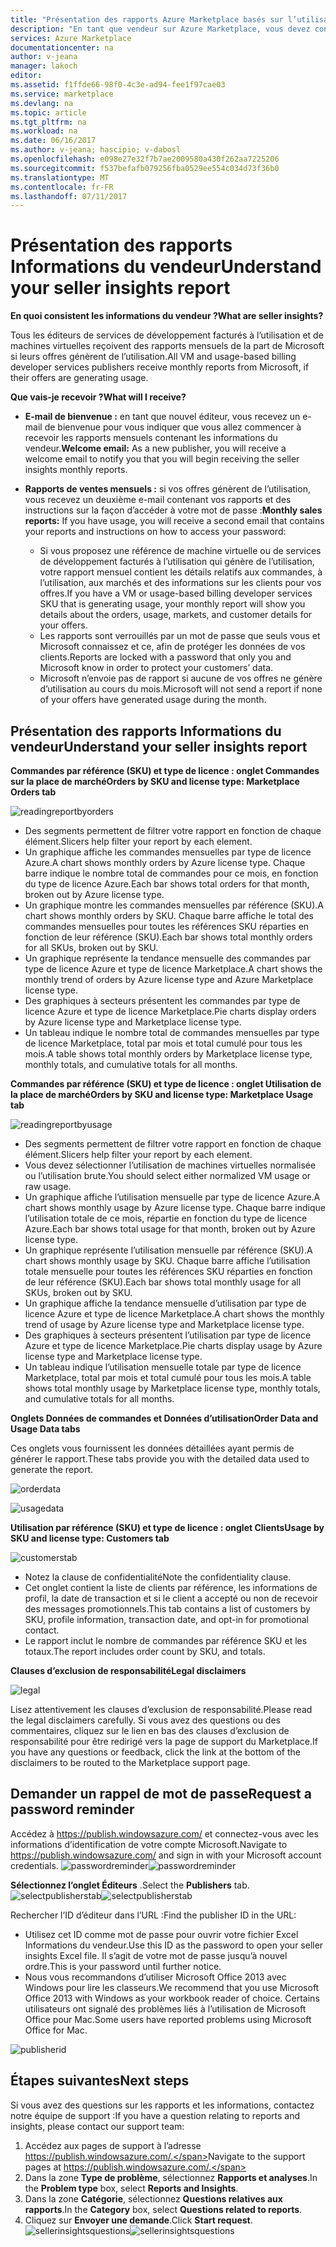 ```yaml
---
title: "Présentation des rapports Azure Marketplace basés sur l’utilisation et du rapport Informations du vendeur| Microsoft Docs"
description: "En tant que vendeur sur Azure Marketplace, vous devez connaître le rapport élaboré à partir de l’utilisation, également appelé rapport Informations du vendeur"
services: Azure Marketplace
documentationcenter: na
author: v-jeana
manager: lakoch
editor: 
ms.assetid: f1ffde66-98f0-4c3e-ad94-fee1f97cae03
ms.service: marketplace
ms.devlang: na
ms.topic: article
ms.tgt_pltfrm: na
ms.workload: na
ms.date: 06/16/2017
ms.author: v-jeana; hascipio; v-dabosl
ms.openlocfilehash: e098e27e32f7b7ae2009580a430f262aa7225206
ms.sourcegitcommit: f537befafb079256fba0529ee554c034d73f36b0
ms.translationtype: MT
ms.contentlocale: fr-FR
ms.lasthandoff: 07/11/2017
---
```

# <a name="understand-your-seller-insights-report"></a><span data-ttu-id="03f26-103">Présentation des rapports Informations du vendeur</span><span class="sxs-lookup"><span data-stu-id="03f26-103">Understand your seller insights report</span></span>
<span data-ttu-id="03f26-104">**En quoi consistent les informations du vendeur ?**</span><span class="sxs-lookup"><span data-stu-id="03f26-104">**What are seller insights?**</span></span>

<span data-ttu-id="03f26-105">Tous les éditeurs de services de développement facturés à l’utilisation et de machines virtuelles reçoivent des rapports mensuels de la part de Microsoft si leurs offres génèrent de l’utilisation.</span><span class="sxs-lookup"><span data-stu-id="03f26-105">All VM and usage-based billing developer services publishers receive monthly reports from Microsoft, if their offers are generating usage.</span></span>

<span data-ttu-id="03f26-106">**Que vais-je recevoir ?**</span><span class="sxs-lookup"><span data-stu-id="03f26-106">**What will I receive?**</span></span>

* <span data-ttu-id="03f26-107">**E-mail de bienvenue :** en tant que nouvel éditeur, vous recevez un e-mail de bienvenue pour vous indiquer que vous allez commencer à recevoir les rapports mensuels contenant les informations du vendeur.</span><span class="sxs-lookup"><span data-stu-id="03f26-107">**Welcome email:** As a new publisher, you will receive a welcome email to notify you that you will begin receiving the seller insights monthly reports.</span></span>
* <span data-ttu-id="03f26-108">**Rapports de ventes mensuels :** si vos offres génèrent de l’utilisation, vous recevez un deuxième e-mail contenant vos rapports et des instructions sur la façon d’accéder à votre mot de passe :</span><span class="sxs-lookup"><span data-stu-id="03f26-108">**Monthly sales reports:**  If you have usage, you will receive a second email that contains your reports and instructions on how to access your password:</span></span>

  * <span data-ttu-id="03f26-109">Si vous proposez une référence de machine virtuelle ou de services de développement facturés à l’utilisation qui génère de l’utilisation, votre rapport mensuel contient les détails relatifs aux commandes, à l’utilisation, aux marchés et des informations sur les clients pour vos offres.</span><span class="sxs-lookup"><span data-stu-id="03f26-109">If you have a VM or usage-based billing developer services SKU that is generating usage, your monthly report will show you details about the orders, usage, markets, and customer details for your offers.</span></span>
  * <span data-ttu-id="03f26-110">Les rapports sont verrouillés par un mot de passe que seuls vous et Microsoft connaissez et ce, afin de protéger les données de vos clients.</span><span class="sxs-lookup"><span data-stu-id="03f26-110">Reports are locked with a password that only you and Microsoft know in order to protect your customers’ data.</span></span>
  * <span data-ttu-id="03f26-111">Microsoft n’envoie pas de rapport si aucune de vos offres ne génère d’utilisation au cours du mois.</span><span class="sxs-lookup"><span data-stu-id="03f26-111">Microsoft will not send a report if none of your offers have generated usage during the month.</span></span>

## <a name="understand-your-seller-insights-report"></a><span data-ttu-id="03f26-112">Présentation des rapports Informations du vendeur</span><span class="sxs-lookup"><span data-stu-id="03f26-112">Understand your seller insights report</span></span>
<span data-ttu-id="03f26-113">**Commandes par référence (SKU) et type de licence : onglet Commandes sur la place de marché**</span><span class="sxs-lookup"><span data-stu-id="03f26-113">**Orders by SKU and license type:  Marketplace Orders tab**</span></span>

![readingreportbyorders][2]

* <span data-ttu-id="03f26-115">Des segments permettent de filtrer votre rapport en fonction de chaque élément.</span><span class="sxs-lookup"><span data-stu-id="03f26-115">Slicers help filter your report by each element.</span></span>
* <span data-ttu-id="03f26-116">Un graphique affiche les commandes mensuelles par type de licence Azure.</span><span class="sxs-lookup"><span data-stu-id="03f26-116">A chart shows monthly orders by Azure license type.</span></span> <span data-ttu-id="03f26-117">Chaque barre indique le nombre total de commandes pour ce mois, en fonction du type de licence Azure.</span><span class="sxs-lookup"><span data-stu-id="03f26-117">Each bar shows total orders for that month, broken out by Azure license type.</span></span>
* <span data-ttu-id="03f26-118">Un graphique montre les commandes mensuelles par référence (SKU).</span><span class="sxs-lookup"><span data-stu-id="03f26-118">A chart shows monthly orders by SKU.</span></span> <span data-ttu-id="03f26-119">Chaque barre affiche le total des commandes mensuelles pour toutes les références SKU réparties en fonction de leur référence (SKU).</span><span class="sxs-lookup"><span data-stu-id="03f26-119">Each bar shows total monthly orders for all SKUs, broken out by SKU.</span></span>
* <span data-ttu-id="03f26-120">Un graphique représente la tendance mensuelle des commandes par type de licence Azure et type de licence Marketplace.</span><span class="sxs-lookup"><span data-stu-id="03f26-120">A chart shows the monthly trend of orders by Azure license type and Azure Marketplace license type.</span></span>
* <span data-ttu-id="03f26-121">Des graphiques à secteurs présentent les commandes par type de licence Azure et type de licence Marketplace.</span><span class="sxs-lookup"><span data-stu-id="03f26-121">Pie charts display orders by Azure license type and Marketplace license type.</span></span>
* <span data-ttu-id="03f26-122">Un tableau indique le nombre total de commandes mensuelles par type de licence Marketplace, total par mois et total cumulé pour tous les mois.</span><span class="sxs-lookup"><span data-stu-id="03f26-122">A table shows total monthly orders by Marketplace license type, monthly totals, and cumulative totals for all months.</span></span>

<span data-ttu-id="03f26-123">**Commandes par référence (SKU) et type de licence : onglet Utilisation de la place de marché**</span><span class="sxs-lookup"><span data-stu-id="03f26-123">**Orders by SKU and license type:  Marketplace Usage tab**</span></span>

![readingreportbyusage][3]

* <span data-ttu-id="03f26-125">Des segments permettent de filtrer votre rapport en fonction de chaque élément.</span><span class="sxs-lookup"><span data-stu-id="03f26-125">Slicers help filter your report by each element.</span></span>
* <span data-ttu-id="03f26-126">Vous devez sélectionner l’utilisation de machines virtuelles normalisée ou l’utilisation brute.</span><span class="sxs-lookup"><span data-stu-id="03f26-126">You should select either normalized VM usage or raw usage.</span></span>
* <span data-ttu-id="03f26-127">Un graphique affiche l’utilisation mensuelle par type de licence Azure.</span><span class="sxs-lookup"><span data-stu-id="03f26-127">A chart shows monthly usage by Azure license type.</span></span> <span data-ttu-id="03f26-128">Chaque barre indique l’utilisation totale de ce mois, répartie en fonction du type de licence Azure.</span><span class="sxs-lookup"><span data-stu-id="03f26-128">Each bar shows total usage for that month, broken out by Azure license type.</span></span>
* <span data-ttu-id="03f26-129">Un graphique représente l’utilisation mensuelle par référence (SKU).</span><span class="sxs-lookup"><span data-stu-id="03f26-129">A chart shows monthly usage by SKU.</span></span> <span data-ttu-id="03f26-130">Chaque barre affiche l’utilisation totale mensuelle pour toutes les références SKU réparties en fonction de leur référence (SKU).</span><span class="sxs-lookup"><span data-stu-id="03f26-130">Each bar shows total monthly usage for all SKUs, broken out by SKU.</span></span>
* <span data-ttu-id="03f26-131">Un graphique affiche la tendance mensuelle d’utilisation par type de licence Azure et type de licence Marketplace.</span><span class="sxs-lookup"><span data-stu-id="03f26-131">A chart shows the monthly trend of usage by Azure license type and Marketplace license type.</span></span>
* <span data-ttu-id="03f26-132">Des graphiques à secteurs présentent l’utilisation par type de licence Azure et type de licence Marketplace.</span><span class="sxs-lookup"><span data-stu-id="03f26-132">Pie charts display usage by Azure license type and Marketplace license type.</span></span>
* <span data-ttu-id="03f26-133">Un tableau indique l’utilisation mensuelle totale par type de licence Marketplace, total par mois et total cumulé pour tous les mois.</span><span class="sxs-lookup"><span data-stu-id="03f26-133">A table shows total monthly usage by Marketplace license type, monthly totals, and cumulative totals for all months.</span></span>

<span data-ttu-id="03f26-134">**Onglets Données de commandes et Données d’utilisation**</span><span class="sxs-lookup"><span data-stu-id="03f26-134">**Order Data and Usage Data tabs**</span></span>

<span data-ttu-id="03f26-135">Ces onglets vous fournissent les données détaillées ayant permis de générer le rapport.</span><span class="sxs-lookup"><span data-stu-id="03f26-135">These tabs provide you with the detailed data used to generate the report.</span></span>

![orderdata][4]

![usagedata][5]

<span data-ttu-id="03f26-138">**Utilisation par référence (SKU) et type de licence : onglet Clients**</span><span class="sxs-lookup"><span data-stu-id="03f26-138">**Usage by SKU and license type:  Customers tab**</span></span>

![customerstab][6]

* <span data-ttu-id="03f26-140">Notez la clause de confidentialité</span><span class="sxs-lookup"><span data-stu-id="03f26-140">Note the confidentiality clause.</span></span>
* <span data-ttu-id="03f26-141">Cet onglet contient la liste de clients par référence, les informations de profil, la date de transaction et si le client a accepté ou non de recevoir des messages promotionnels.</span><span class="sxs-lookup"><span data-stu-id="03f26-141">This tab contains a list of customers by SKU, profile information, transaction date, and opt-in for promotional contact.</span></span>
* <span data-ttu-id="03f26-142">Le rapport inclut le nombre de commandes par référence SKU et les totaux.</span><span class="sxs-lookup"><span data-stu-id="03f26-142">The report includes order count by SKU, and totals.</span></span>

<span data-ttu-id="03f26-143">**Clauses d’exclusion de responsabilité**</span><span class="sxs-lookup"><span data-stu-id="03f26-143">**Legal disclaimers**</span></span>

![legal][1]

<span data-ttu-id="03f26-145">Lisez attentivement les clauses d’exclusion de responsabilité.</span><span class="sxs-lookup"><span data-stu-id="03f26-145">Please read the legal disclaimers carefully.</span></span> <span data-ttu-id="03f26-146">Si vous avez des questions ou des commentaires, cliquez sur le lien en bas des clauses d’exclusion de responsabilité pour être redirigé vers la page de support du Marketplace.</span><span class="sxs-lookup"><span data-stu-id="03f26-146">If you have any questions or feedback, click the link at the bottom of the disclaimers to be routed to the Marketplace support page.</span></span>

## <a name="request-a-password-reminder"></a><span data-ttu-id="03f26-147">Demander un rappel de mot de passe</span><span class="sxs-lookup"><span data-stu-id="03f26-147">Request a password reminder</span></span>
<span data-ttu-id="03f26-148">Accédez à https://publish.windowsazure.com/ et connectez-vous avec les informations d’identification de votre compte Microsoft.</span><span class="sxs-lookup"><span data-stu-id="03f26-148">Navigate to https://publish.windowsazure.com/ and sign in with your Microsoft account credentials.</span></span>
<span data-ttu-id="03f26-149">![passwordreminder][7]</span><span class="sxs-lookup"><span data-stu-id="03f26-149">![passwordreminder][7]</span></span>

<span data-ttu-id="03f26-150">**Sélectionnez l’onglet Éditeurs** .</span><span class="sxs-lookup"><span data-stu-id="03f26-150">Select the **Publishers** tab.</span></span>
<span data-ttu-id="03f26-151">![selectpublisherstab][8]</span><span class="sxs-lookup"><span data-stu-id="03f26-151">![selectpublisherstab][8]</span></span>

<span data-ttu-id="03f26-152">Rechercher l’ID d’éditeur dans l’URL :</span><span class="sxs-lookup"><span data-stu-id="03f26-152">Find the publisher ID in the URL:</span></span>

* <span data-ttu-id="03f26-153">Utilisez cet ID comme mot de passe pour ouvrir votre fichier Excel Informations du vendeur.</span><span class="sxs-lookup"><span data-stu-id="03f26-153">Use this ID as the password to open your seller insights Excel file.</span></span>
  <span data-ttu-id="03f26-154">Il s’agit de votre mot de passe jusqu’à nouvel ordre.</span><span class="sxs-lookup"><span data-stu-id="03f26-154">This is your password until further notice.</span></span>
* <span data-ttu-id="03f26-155">Nous vous recommandons d’utiliser Microsoft Office 2013 avec Windows pour lire les classeurs.</span><span class="sxs-lookup"><span data-stu-id="03f26-155">We recommend that you use Microsoft Office 2013 with Windows as your workbook reader of choice.</span></span>  <span data-ttu-id="03f26-156">Certains utilisateurs ont signalé des problèmes liés à l’utilisation de Microsoft Office pour Mac.</span><span class="sxs-lookup"><span data-stu-id="03f26-156">Some users have reported problems using Microsoft Office for Mac.</span></span>

![publisherid][9]

## <a name="next-steps"></a><span data-ttu-id="03f26-158">Étapes suivantes</span><span class="sxs-lookup"><span data-stu-id="03f26-158">Next steps</span></span>
<span data-ttu-id="03f26-159">Si vous avez des questions sur les rapports et les informations, contactez notre équipe de support :</span><span class="sxs-lookup"><span data-stu-id="03f26-159">If you have a question relating to reports and insights, please contact our support team:</span></span>

1. <span data-ttu-id="03f26-160">Accédez aux pages de support à l’adresse https://publish.windowsazure.com/.</span><span class="sxs-lookup"><span data-stu-id="03f26-160">Navigate to the support pages at https://publish.windowsazure.com/.</span></span>
2. <span data-ttu-id="03f26-161">Dans la zone **Type de problème**, sélectionnez **Rapports et analyses**.</span><span class="sxs-lookup"><span data-stu-id="03f26-161">In the **Problem type** box, select **Reports and Insights**.</span></span>
3. <span data-ttu-id="03f26-162">Dans la zone **Catégorie**, sélectionnez **Questions relatives aux rapports**.</span><span class="sxs-lookup"><span data-stu-id="03f26-162">In the **Category** box, select **Questions related to reports**.</span></span>
4. <span data-ttu-id="03f26-163">Cliquez sur **Envoyer une demande**.</span><span class="sxs-lookup"><span data-stu-id="03f26-163">Click **Start request**.</span></span>
   <span data-ttu-id="03f26-164">![sellerinsightsquestions][10]</span><span class="sxs-lookup"><span data-stu-id="03f26-164">![sellerinsightsquestions][10]</span></span>

[1]: ./media/marketplace-publishing-report-seller-insights/legal.png
[2]: ./media/marketplace-publishing-report-seller-insights/readingreportbyorders.png
[3]: ./media/marketplace-publishing-report-seller-insights/readingreportbyusage.png
[4]: ./media/marketplace-publishing-report-seller-insights/orderdata.png
[5]: ./media/marketplace-publishing-report-seller-insights/usagedata.png
[6]: ./media/marketplace-publishing-report-seller-insights/customerstab.png
[7]: ./media/marketplace-publishing-report-seller-insights/passwordreminder.png
[8]: ./media/marketplace-publishing-report-seller-insights/selectpublisherstab.png
[9]: ./media/marketplace-publishing-report-seller-insights/publisherid.png
[10]: ./media/marketplace-publishing-report-seller-insights/sellerinsightsquestions.png
